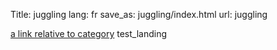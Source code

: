 Title: juggling
lang: fr
save_as: juggling/index.html
url: juggling

[a link relative to category](/juggling)
test_landing